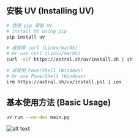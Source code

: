 ## 安裝 UV (Installing UV)

```bash
# 使用 pip 安裝 UV
# Install UV using pip
pip install uv

# 或使用 curl (Linux/macOS)
# Or use curl (Linux/macOS)
curl -sSf https://astral.sh/uv/install.sh | sh

# 或使用 PowerShell (Windows)
# Or use PowerShell (Windows)
irm https://astral.sh/uv/install.ps1 | iex
```

## 基本使用方法 (Basic Usage)

```bash
uv run --no-dev main.py
```

![alt text](image.png)
